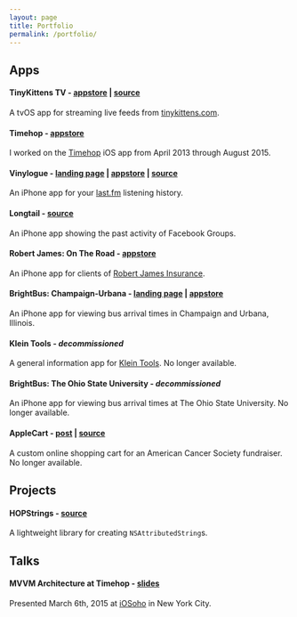 ```yaml
---
layout: page
title: Portfolio
permalink: /portfolio/
---
```


## Apps

#### TinyKittens TV - [appstore]() | [source](https://github.com/twocentstudios/tinykittenstv)

A tvOS app for streaming live feeds from [tinykittens.com](http://tinykittens.com).

#### Timehop - [appstore](https://itunes.apple.com/us/app/timehop/id569077959?mt=8)

I worked on the [Timehop](http://timehop.com) iOS app from April 2013 through August 2015.

#### Vinylogue - [landing page](/apps/vinylogue) | [appstore](http://itunes.apple.com/us/app/vinylogue-for-last.fm/id617471119?ls=1&mt=8) | [source](https://github.com/twocentstudios/vinylogue)

An iPhone app for your [last.fm](http://last.fm) listening history.

#### Longtail - [source](https://github.com/twocentstudios/longtail)

An iPhone app showing the past activity of Facebook Groups.

#### Robert James: On The Road - [appstore](https://itunes.apple.com/us/app/robert-james-on-the-road/id795304884)

An iPhone app for clients of [Robert James Insurance](http://www.robertjamesinsurance.com/).

#### BrightBus: Champaign-Urbana - [landing page](/apps/brightbuscu) | [appstore](http://itunes.apple.com/us/app/brightbus-champaign-urbana/id363274580?mt=8)

An iPhone app for viewing bus arrival times in Champaign and Urbana, Illinois.

#### Klein Tools - *decommissioned*

A general information app for [Klein Tools](http://kleintools.com). No longer available.

#### BrightBus: The Ohio State University - *decommissioned*

An iPhone app for viewing bus arrival times at The Ohio State University. No longer available.

#### AppleCart - [post](/2012/09/18/applecart-my-first-production-rails-app/) | [source](https://github.com/twocentstudios/applecart)

A custom online shopping cart for an American Cancer Society fundraiser. No longer available.

## Projects

#### HOPStrings - [source](https://github.com/timehop/HOPStrings)

A lightweight library for creating `NSAttributedString`s.

## Talks

#### MVVM Architecture at Timehop - [slides](https://speakerdeck.com/twocentstudios/mvvm-architecture-at-timehop)

Presented March 6th, 2015 at [iOSoho](http://www.meetup.com/iOSoho/) in New York City.